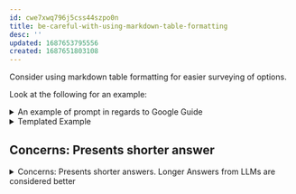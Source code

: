 ```yaml
---
id: cwe7xwq796j5css44szpo0n
title: be-careful-with-using-markdown-table-formatting
desc: ''
updated: 1687653795556
created: 1687651803108
---
```


Consider using markdown table formatting for easier surveying of options.

Look at the following for an example:

<details>
<summary>An example of prompt in regards to Google Guide</summary>

I have a problem. I need to setup a Dependency Injection framework for my app and I want to use Google Guice. Could you brainstorm and present multiple distinct options as a Markdown table of options. Please explain your reasoning for including each option and also give each option an random id. Here's example of formatting of a line that I'd like you to generate:

Header line
```
| RandomId |  Option | Reasoning |
```

An example of {RandomId} is `as3133bn`.

(Render markdown instead of putting into the code block)
</details>


<details>
<summary>Templated Example</summary>

I have a problem. <INSERT_YOUR_PROBLEM_HERE>. Could you brainstorm and present multiple distinct options as a Markdown table of options. Please explain your reasoning for including each option and also give each option an random id. Here's example of formatting of a line that I'd like you to generate:

Header line
```
| RandomId |  Option | Reasoning |
```

An example of {RandomId} is `as3133bn`.

(Render markdown instead of putting into the code block)
</details>

## Concerns: Presents shorter answer

<details>
<summary>Concerns: Presents shorter answers. Longer Answers from LLMs are considered better</summary>


Consider:

![[tech.tools.ChatGPT.th.LLMs-the-longer-the-answer-the-better]]

Well when using a table the answers seem to be much shorter. Hence using the table is a concern.

</details>

